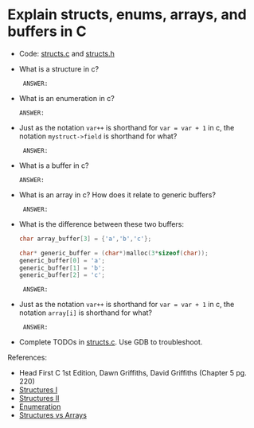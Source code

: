 # Explain structs, enums, arrays, and buffers in C

- Code: [structs.c](./structs.c) and [structs.h](./structs.h)

- What is a structure in c?

    ```text
     ANSWER:
    ```

- What is an enumeration in c?

    ```text
    ANSWER:
    ```

- Just as the notation `var++` is shorthand for `var = var + 1` in c, the notation `mystruct->field` is shorthand for what?

    ```text
     ANSWER:
    ```

- What is a buffer in c?

    ```text
    ANSWER:
    ```

- What is an array in c? How does it relate to generic buffers?

    ```text
     ANSWER:
    ```

- What is the difference between these two buffers:

    ```c
    char array_buffer[3] = {'a','b','c'};

    char* generic_buffer = (char*)malloc(3*sizeof(char));
    generic_buffer[0] = 'a';
    generic_buffer[1] = 'b';
    generic_buffer[2] = 'c';
    ```

    ```text
     ANSWER:
    ```

- Just as the notation `var++` is shorthand for `var = var + 1` in c, the notation `array[i]` is shorthand for what?

    ```text
     ANSWER:
    ```

- Complete TODOs in [structs.c](./structs.c). Use GDB to troubleshoot.


References:

- Head First C 1st Edition, Dawn Griffiths, David Griffiths (Chapter 5 pg. 220)
- [Structures I](https://www.programiz.com/c-programming/c-structures)
- [Structures II](https://www.geeksforgeeks.org/structures-c/)
- [Enumeration](https://www.geeksforgeeks.org/enumeration-enum-c/)
- [Structures vs Arrays](https://www.geeksforgeeks.org/difference-between-structure-and-array-in-c/)
